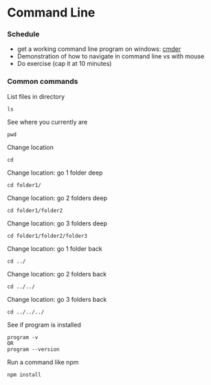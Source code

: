 # Command Line

### Schedule

-   get a working command line program on windows: [cmder](https://cmder.net/)
-   Demonstration of how to navigate in command line vs with mouse
-   Do exercise (cap it at 10 minutes)

### Common commands

List files in directory

```
ls
```

See where you currently are

```
pwd
```

Change location

```
cd
```

Change location: go 1 folder deep

```
cd folder1/
```

Change location: go 2 folders deep

```
cd folder1/folder2
```

Change location: go 3 folders deep

```
cd folder1/folder2/folder3
```

Change location: go 1 folder back

```
cd ../
```

Change location: go 2 folders back

```
cd ../../
```

Change location: go 3 folders back

```
cd ../../../
```

See if program is installed

```
program -v
OR
program --version
```

Run a command like npm

```
npm install
```
